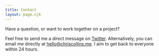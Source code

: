 ```yaml
---
title: Contact
layout: page.njk
---
```


Have a question, or want to work together on a project? 

Feel free to send me a direct message on [Twitter](https://twitter.com/scottishstoater). Alternatively, you can email me directly at [hello@chriscollins.me](mailto:hello@chriscollins.me). I aim to get back to everyone within 24 hours. 